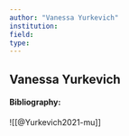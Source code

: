 ```yaml
---
author: "Vanessa Yurkevich"
institution:
field:
type:
---
```


## Vanessa Yurkevich
#### Bibliography:

![[@Yurkevich2021-mu]]